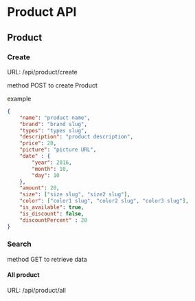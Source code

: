 # Product API

## Product

### Create

URL: /api/product/create

method POST to create Product

example

```json
{
	"name": "product name",
	"brand": "brand slug",
	"types": "types slug",
	"description": "product description",
	"price": 20,
	"picture": "picture URL",
	"date" : {
		"year": 2016,
		"month": 10,
		"day": 10
	},
	"amount": 20,
	"size": ["size slug", "size2 slug"],
	"color": ["color1 slug", "color2 slug", "color3 slug"],
	"is_available": true,
	"is_discount": false,
	"discountPercent" : 20
}
```

### Search

method GET to retrieve data

#### All product
URL: /api/product/all
